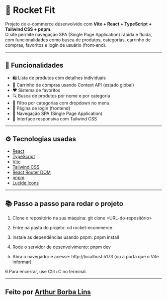 # 🚀 Rocket Fit

Projeto de e-commerce desenvolvido com **Vite + React + TypeScript + Tailwind CSS + pnpm**.  
O site permite navegação SPA (Single Page Application) rápida e fluida, com funcionalidades como busca de produtos, categorias, carrinho de compras, favoritos e login de usuário (front-end).

---

## 📸 Funcionalidades

- 🛍️ Lista de produtos com detalhes individuais
- 🛒 Carrinho de compras usando Context API (estado global)
- ❤️ Sistema de favoritos
- 🔍 Busca de produtos por nome e por categoria
- 📂 Filtro por categorias com dropdown no menu
- 👤 Página de login (frontend)
- 🧭 Navegação SPA (Single Page Application)
- 📱 Interface responsiva com Tailwind CSS

---

## ⚙️ Tecnologias usadas

- [React](https://reactjs.org/)
- [TypeScript](https://www.typescriptlang.org/)
- [Vite](https://vitejs.dev/)
- [Tailwind CSS](https://tailwindcss.com/)
- [React Router DOM](https://reactrouter.com/)
- [pnpm](https://pnpm.io/)
- [Lucide Icons](https://lucide.dev/)

---

## 📚 Passo a passo para rodar o projeto

1. Clone o repositório na sua máquina:
git clone <URL-do-repositório>

2. Entre na pasta do projeto:
cd rocket-ecommerce

3. Instale as dependências usando pnpm:
pnpm install

4. Rode o servidor de desenvolvimento:
pnpm dev

5. Abra o navegador e acesse:
http://localhost:5173 (ou a porta que o Vite informar)

6.Para encerrar, use Ctrl+C no terminal.

---

## Feito por [Arthur Borba Lins](https://www.linkedin.com/in/arthur-lins-1695b222b/)
